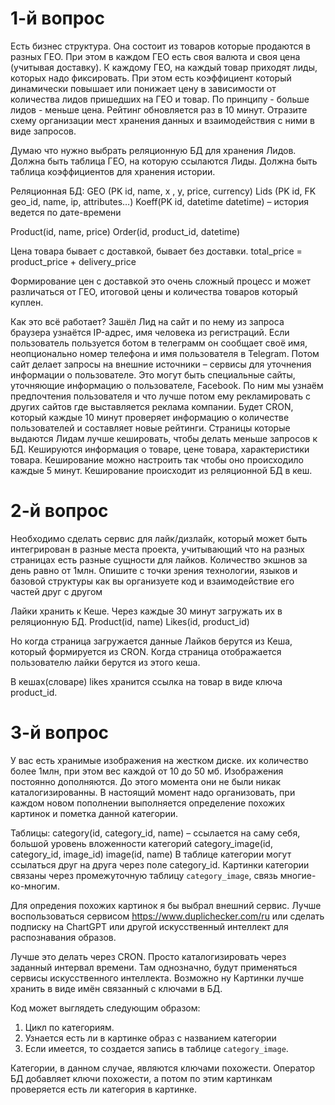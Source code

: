 # 1-й вопрос

Есть бизнес структура. Она состоит из товаров которые продаются в разных ГЕО. При этом в каждом ГЕО есть своя валюта и своя цена (учитывая доставку). К каждому ГЕО, на каждый товар приходят лиды, которых надо фиксировать. При этом есть коэффициент который динамически повышает или понижает цену в зависимости от количества лидов пришедших на ГЕО и товар. По принципу - больше лидов - меньше цена. Рейтинг обновляется раз в 10 минут.
Отразите схему организации мест хранения данных и взаимодействия с ними в виде запросов.


Думаю что нужно выбрать реляционную БД для хранения Лидов. Должна быть таблица ГЕО, на которую ссылаются Лиды. Должна быть таблица коэффициентов для хранения истории.

Реляционная БД:
GEO (PK id, name, x , y, price, currency)
Lids (PK id, FK geo_id,  name, ip, attributes…)
Koeff(PK id,  datetime datetime) – история ведется по дате-времени

Product(id, name, price)
Order(id, product_id, datetime)

Цена товара бывает с доставкой, бывает без доставки. 
total_price = product_price + delivery_price

Формирование цен с доставкой это очень сложный процесс и может различаться от ГЕО, итоговой цены и количества товаров который куплен.

Как это всё работает? Зашёл Лид на сайт и по нему из запроса браузера узнаётся IP-адрес, имя человека из регистраций. Если пользователь пользуется ботом в телеграмм он сообщает своё имя, неопционально номер телефона и имя пользователя в Telegram. Потом сайт делает запросы на внешние источники – сервисы для уточнения информации о пользователе. Это могут быть специальные сайты, уточняющие информацию о пользователе, Facebook. По ним мы узнаём предпочтения пользователя и что лучше потом ему рекламировать с других сайтов где выставляется реклама компании.
Будет CRON, который каждые 10 минут проверяет информацию о количестве пользователей и составляет новые рейтинги.
Страницы которые выдаются Лидам лучше кешировать, чтобы делать меньше запросов к БД. Кешируются информация о товаре, цене товара, характеристики товара. Кеширование можно настроить так чтобы оно происходило каждые 5 минут. Кеширование происходит из реляционной БД в кеш.


# 2-й вопрос
Необходимо сделать сервис для лайк/дизлайк, который может быть интегрирован в разные места проекта, учитывающий что на разных страницах есть разные сущности для лайков. Количество экшнов за день равно от 1млн. Опишите с точки зрения технологии, языков и базовой структуры как вы организуете код и взаимодействие его частей друг с другом

Лайки хранить к Кеше. Через каждые 30 минут загружать их в реляционную БД.
Product(id, name)
Likes(id, product_id)

Но когда страница загружается данные Лайков берутся из Кеша, который формируется из CRON. Когда страница отображается пользователю лайки берутся из этого кеша.

В кешах(словаре) likes хранится ссылка на товар в виде ключа product_id.


# 3-й вопрос

У вас есть хранимые изображения на жестком диске. их количество более 1млн, при этом вес каждой от 10 до 50 мб. Изображения постоянно дополняются. До этого момента они не были никак каталогизированны. В настоящий момент надо организовать, при каждом новом пополнении выполняется определение похожих картинок и пометка данной категории. 

Таблицы:
category(id, category_id, name) – ссылается на саму себя, большой уровень вложенности категорий
category_image(id, category_id, image_id)
image(id, name)
В таблице категории могут ссылаться друг на друга через поле category_id. Картинки категории связаны через промежуточную таблицу `category_image`, связь многие-ко-многим.

Для опредения похожих картинок я бы выбрал внешний сервис. Лучше воспользоваться сервисом https://www.duplichecker.com/ru или сделать подписку на ChartGPT или другой искусственный интеллект для распознавания образов.

Лучше это делать через CRON. Просто каталогизировать через заданный интервал времени.
Там однозначно, будут применяться сервисы искусственного интеллекта. Возможно ну
Картинки лучше хранить в виде имён связанный с ключами в БД.

Код может выглядеть следующим образом:
1. Цикл по категориям.
2. Узнается есть ли в картинке образ с названием категории
3. Если имеется, то создается запись в таблице `category_image`.

Категории, в данном случае, являются ключами похожести. Оператор БД добавляет ключи похожести, а потом по этим картинкам проверяется есть ли категория в картинке.

 
